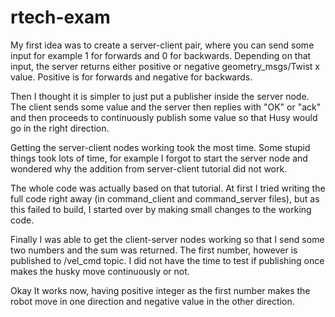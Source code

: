 # rtech-exam

My first idea was to create a server-client pair, where you can send some input for example 1 for forwards and 0 for backwards. Depending on that
input, the server returns either positive or negative geometry_msgs/Twist x value. Positive is for forwards and negative for backwards.

Then I thought it is simpler to just put a publisher inside the server node. The client sends some value and the server then replies with "OK" or "ack" and then proceeds to continuously publish some value so that Husy would go in the right direction.

Getting the server-client nodes working took the most time. Some stupid things took lots of time, for example I forgot to start the server node and wondered why the addition from server-client tutorial did not work. 

The whole code was actually based on that tutorial. At first I tried writing the full code right away (in command_client and command_server files), but as this failed to build, I started over by making small changes to the working code. 

Finally I was able to get the client-server nodes working so that I send some two numbers and the sum was returned. The first number, however is published to /vel_cmd topic. I did not have the time to test if publishing once makes the husky move continuously or not. 

Okay It works now, having positive integer as the first number makes the robot move in one direction and negative value in the other direction.